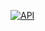 [![API](https://github.com/ArchangelDesign/family-wallet/actions/workflows/api.yml/badge.svg)](https://github.com/ArchangelDesign/family-wallet/actions/workflows/api.yml)